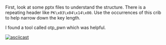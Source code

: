 First, look at some pptx files to understand the structure. There is a repeating header like `PK\x03\x04\x14\x00`. Use the occurrences of this crib to help narrow down the key length.

I found a tool called otp_pwn which was helpful.

[![asciicast](https://asciinema.org/a/1xSO8doZ3ldmI7qC3TMccBSy8.svg)](https://asciinema.org/a/1xSO8doZ3ldmI7qC3TMccBSy8)
